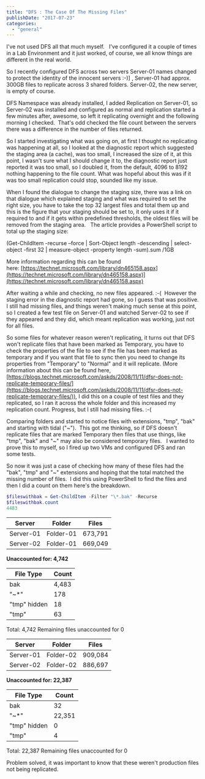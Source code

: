 ```yaml
---
title: "DFS : The Case Of The Missing Files"
publishDate: "2017-07-23"
categories: 
  - "general"
---
```


I've not used DFS all that much myself.   I've configured it a couple of times in a Lab Environment and it just worked, of course, we all know things are different in the real world.

So I recently configured DFS across two servers Server-01 names changed to protect the identity of the innocent servers :-)\] , Server-01 had approx. 300GB files to replicate across 3 shared folders. Server-02, the new server, is empty of course.

DFS Namespace was already installed, I added Replication on Server-01, so Server-02 was installed and configured as normal and replication started a few minutes after, awesome, so left it replicating overnight and the following morning I checked.  That's odd checked the file count between the servers there was a difference in the number of files returned.

So I started investigating what was going on, at first I thought no replicating was happening at all, so I looked at the diagnostic report which suggested the staging area (a cache), was too small, I increased the size of it, at this point, I wasn't sure what I should change it to, the diagnostic report just reported it was too small, so I doubled it, from the default, 4096 to 8192 nothing happening to the file count. What was hopeful about this was if it was too small replication could stop, sounded like my issue.

When I found the dialogue to change the staging size, there was a link on that dialogue which explained staging and what was required to set the right size, you have to take the top 32 largest files and total them up and this is the figure that your staging should be set to, it only uses it if it required to and if it gets within predefined thresholds, the oldest files will be removed from the staging area.   The article provides a PowerShell script to total up the staging size:

(Get-ChildItem -recurse –force | Sort-Object length -descending | select-object -first 32 | measure-object -property length -sum).sum /1GB

More information regarding this can be found here: [https://technet.microsoft.com/library/dn465158.aspx](https://technet.microsoft.com/library/dn465158.aspx)](https://technet.microsoft.com/library/dn465158.aspx)

After waiting a while and checking, no new files appeared. :-(  However the staging error in the diagnostic report had gone, so I guess that was positive. I still had missing files, and things weren't making much sense at this point, so I created a few test file on Server-01 and watched Server-02 to see if they appeared and they did, which meant replication was working, just not for all files.

So some files for whatever reason weren't replicating, it turns out that DFS won't replicate files that have been marked as Temporary, you have to check the properties of the file to see if the file has been marked as temporary and if you want that file to sync then you need to change its properties from "Temporary" to "Normal" and it will replicate. (More information about this can be found here, [https://blogs.technet.microsoft.com/askds/2008/11/11/dfsr-does-not-replicate-temporary-files/](https://blogs.technet.microsoft.com/askds/2008/11/11/dfsr-does-not-replicate-temporary-files/)), I did this on a couple of test files and they replicated, so I ran it across the whole folder and this increased my replication count. Progress, but I still had missing files. :-(

Comparing folders and started to notice files with extensions, "tmp", "bak" and starting with tidal ("~").  This got me thinking, so if DFS doesn't replicate files that are marked Temporary then files that use things, like "tmp", "bak" and "~" may also be considered temporary files.   I wanted to prove this to myself, so I fired up two VMs and configured DFS and ran some tests.

So now it was just a case of checking how many of these files had the "bak", "tmp" and "~" extensions and hoping that the total matched the missing number of files.  I did this using PowerShell to find the files and then I did a count on them here's the breakdown.

```powershell
$fileswithbak = Get-ChildItem -Filter "\*.bak" -Recurse
$fileswithbak.count
4483
```

|Server        | Folder  | Files |
|--------------|---------|-------|
|Server-01     |Folder-01|673,791|
|Server-02     |Folder-01|669,049|

**Unaccounted for: 4,742**

|File Type    | Count |
|-------------|-------|
|bak          | 4,483 |
|"~\*"        | 178   |
|"tmp" hidden | 18    |
|"tmp"        | 63    |

Total: 4,742 Remaining files unaccounted for 0

|Server        | Folder  | Files |
|--------------|---------|-------|
|Server-01     |Folder-02|909,084|
|Server-02     |Folder-02|886,697|

**Unaccounted for: 22,387**

|File Type    | Count |
|-------------|-------|
|bak          | 32    |
|"~\*"        | 22,351|
|"tmp" hidden | 0     |
|"tmp"        | 4    |

Total: 22,387 Remaining files unaccounted for 0

Problem solved, it was important to know that these weren't production files not being replicated.
